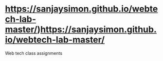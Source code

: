 # https://sanjaysimon.github.io/webtech-lab-master/)https://sanjaysimon.github.io/webtech-lab-master/
Web tech class assignments
